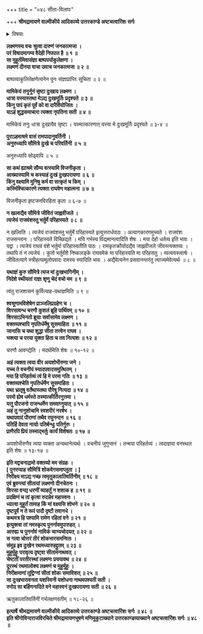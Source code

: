 +++
title = "०४८ सीता-विलापः"

+++
**श्रीमद्रामायणे वाल्मीकीये आदिकाव्ये उत्तरकाण्डे अष्टचत्वारिंशः सर्गः**

<details><summary>विषयाः</summary>

लक्ष्मण-मुखाद् राम-नियोग-श्रवण-मात्रेण  
पतित-मूर्च्छितया सीतया  
क्रमेण संज्ञाधिगमेन  
लक्ष्मणं प्रति रामाय सप्रणामं स्व-संदेश-निवेदन-चोदना ॥ १ ॥  
लक्ष्मणे स-प्रणाम-सान्त्वनं  
सीता-त्याग-पूर्वकं नौकारोहणेन गङ्गोत्तर-तीरम् एत्य  
रथारोहणेन दृष्टि-पथम् अतिकान्ते  
सीतया शोकाद् उच्चै रोदनम् ॥ २ ॥
</details>

**लक्ष्मणस्य वचः श्रुत्वा दारुणं जनकात्मजा ।  
परं विषादमागम्य वैदेही निपपात है ॥ १ ॥  
सा मुहूर्तमिवासंज्ञा बाष्पपर्याकुलेक्षणा ।  
लक्ष्मणं दीनया वाचा उवाच जनकात्मजा ॥ २ ॥**

बाष्पव्याकुलितेक्षणेत्यनेन पुनः संज्ञाप्राप्तिः सूचिता ॥ २ ॥

**मामिकेयं तनुर्नूनं सृष्टा दुःखाय लक्ष्मण ।  
धात्रा यस्यास्तथा मेऽद्य दुःखमूर्तिः प्रदृश्यते ॥ ३ ॥  
किंनु पापं कृतं पूर्वं को वा दारैर्वियोजितः ।  
याऽहं शुद्धसमाचारा त्यक्ता नृपतिना सती ॥ ४ ॥**

मामिकेयं तनुः धात्रा दुःखायैव सृष्टा । यस्मात्कारणात् यस्या मे दुःखमूर्तिः प्रदृश्यते ॥ ३-४ ॥

**पुराऽहमाश्रमे वासं रामपादानुवर्तिनी ।  
अनुरुध्यापि सौमित्रे दुःखे च परिवर्तिनी ॥ ५ ॥**

अनुरुध्यापि सोढ्वापि ॥ ५ ॥

**सा कथं ह्याश्रमे सौम्य वत्स्यामि विजनीकृता ।  
आख्यास्यामि च कस्याहं दुःखं दुःखपरायणा ॥ ६ ॥  
किंनु वक्ष्यामि मुनिषु कर्म वा सत्कृतं च किम् ।  
कस्मिंश्चित्कारणे त्यक्ता राघवेण महात्मना ॥ ७ ॥**

विजनीकृता इष्टजनविरहिता कृता ॥ ६-७ ॥

**न खल्वद्यैव सौमित्रे जीवितं जाह्नवीजले ।  
त्यजेयं राजवंशस्तु भर्तुर्मे परिहास्यते ॥ ८ ॥**

न खल्विति । त्यजेयं राजवंशस्तु भर्तुर्मे परिहास्यते इत्युत्तरार्धपाठः । अत्यागकारणमुच्यते । राजवंशः राजसन्तानः । परिहास्यते विच्छिद्यते । मयि गर्भस्य विद्यमानत्वादिति शेषः । मया देहो धर्तव्य इति भावः । यद्वा । त्यजेयं राघवं वंशे भर्तुर्मा परिहास्यतीति पाठः । रामकृतक्रौर्यादद्यैव जाह्नवीजले जीवस्त्यक्तव्यः । तथापि तं न त्यजेयं । कुतो भर्तुर्वंशे निष्कलङ्के राघवमेकं मा परिहास्यति मा परिहसतु । व्यत्ययस्त्वार्षः । जीवितत्यागे स्त्रीहत्यामूलोपवादः रामस्य स्यादिति भावः । अद्यैवेत्यनेन प्रसवानन्तरंतु त्याज्यमेवेत्यर्थः ॥ ८ ॥

**यथाज्ञं कुरु सौमित्रे त्यज मां दुःखभागिनीम् ।  
निदेशे स्थीयतां राज्ञः शृणु चेदं वचो मम ॥ ९ ॥**

त्वंतु राजशासनं कुर्वित्याह-यथाज्ञमिति ॥ ९ ॥

**श्वश्रूणामविशेषेण प्राञ्जलिप्रग्रहेण च ।  
शिरसावन्ध चरणौ कुशलं ब्रूहि पार्थिवम् ॥ १० ॥  
शिरसाऽभिनतो ब्रूयाः सर्वासामेव लक्ष्मण ।  
वक्तव्यश्चापि नृपतिर्धर्मेषु सुसमाहितः ॥ ११ ॥  
जानासि च यथा शुद्धा सीता तत्त्वेन राघव ।  
भक्त्या च परया युक्ता हिता च तव नित्यशः ॥ १२ ॥**

चरणौ आवन्द्येति । मदर्थमिति शेषः ॥ १०-१२ ॥

**अहं त्यक्ता त्वया वीर अयशोभीरुणा जने ।  
यच्च ते वचनीयं स्यादपवादसमुत्थितम् ।  
मया हि परिहर्तव्यं त्वं हि मे परमा गतिः ॥ १३ ॥  
वक्तव्यश्चेति नृपतिर्धर्मेण सुसमाहितः ।  
यथा भ्रातृषु वर्तेथास्तथा पौरेषु नित्यदा ॥ १४ ॥  
परमो ह्येष धर्मस्ते तस्मात्कीर्तिरनुत्तमा ।  
यत्तु पौरजनो राजन्धर्मेण समवाप्नुयात् ॥ १५ ॥  
अहं तु नानुशोचामि स्वशरीरं नरर्षभ ।  
यथापवादं पौराणां तथैव रघुनन्दन ॥ १६ ॥  
पतिर्हि देवता नार्याः पतिर्बन्धुः पतिर्गुरुः ।  
प्राणैरपि प्रियं तस्माद्भर्तुः कार्यं विशेषतः ॥ १७ ॥**

अयशोभीरुणैव त्वया व्यक्ता अन्यथानेत्यर्थः । वचनीयं जुगुप्सनं । तन्मया परिहर्तव्यं । त्वदाज्ञया वनस्थल इति शेषः ॥ १३-१७ ॥

**इति मद्वचनाद्रामो वक्तव्यो मम संग्रहः ।  
\[ पुनरप्याह सौमित्रिं शोकवेगसमाप्लुता । \]  
निरीक्ष्य माऽद्य गच्छ त्वमृतुकालातिवर्तिनीम् ॥ १८ ॥  
एवं ब्रुवन्त्यां सीतायां लक्ष्मणो दीनचेतनः ।  
शिरसा वन्द्य धरणीं व्याहर्तुं न शशाक ह ॥ १९ ॥  
प्रदक्षिणं च तां कृत्वा रुदन्नेव महास्वनः ।  
ध्यात्वा मुहूर्तं तामाह किं मां वक्ष्यसि शोभने ॥ २० ॥  
दृष्टपूर्वं न ते रूपं पादौ दृष्टौ तवानधे ।  
कथमत्र हि पश्यामि रामेण रहितां वने ॥ २१ ॥  
इत्युक्त्वा तां नमस्कृत्य पुनर्नावमुपारुहत् ।  
आरुह्य च पुनर्नावं नाविकं चाभ्यचोदयत् ॥ २२ ॥  
स गत्वा चोत्तरं तीरं शोकभारसमन्वितः ।  
संमूढ इव दुःखेन रथमध्यारुहद्द्रुतम् ॥ २३ ॥  
मुहुर्मुहुः परावृत्य दृष्ट्वा सीतामनाथवत् ।  
चेष्टतीं परतीरस्थां लक्ष्मणः प्रययावथ ॥ २४ ॥  
दूरस्थं रथमालोक्य लक्ष्मणं च मुहुर्मुहुः ।  
निरीक्षमाणां तूद्विग्नां सीतां शोकः समाविशत् ॥ २५ ॥  
सा दुःखभारावनता यशस्विनी यशोधना नाथमपश्यती सती ।  
रुरोद सा बर्हिणनादिते वने महास्वनं दुःखपरायणा सती ॥ २६ ॥**

ऋतुकालातिवर्तिनीं गर्भलक्षणवतीम् ॥ १८-२६ ॥

**इत्यार्षे श्रीमद्रामायणे वाल्मीकीये आदिकाव्ये उत्तरकाण्डे अष्टचत्वारिंशः सर्गः ॥ ४८ ॥  
इति श्रीगोविन्दराजविरचिते श्रीमद्रामायणभूषणे मणिमुकुटाख्याने उत्तरकाण्डव्याख्याने अष्टचत्वारिंशः सर्गः ॥ ४८ ॥**
